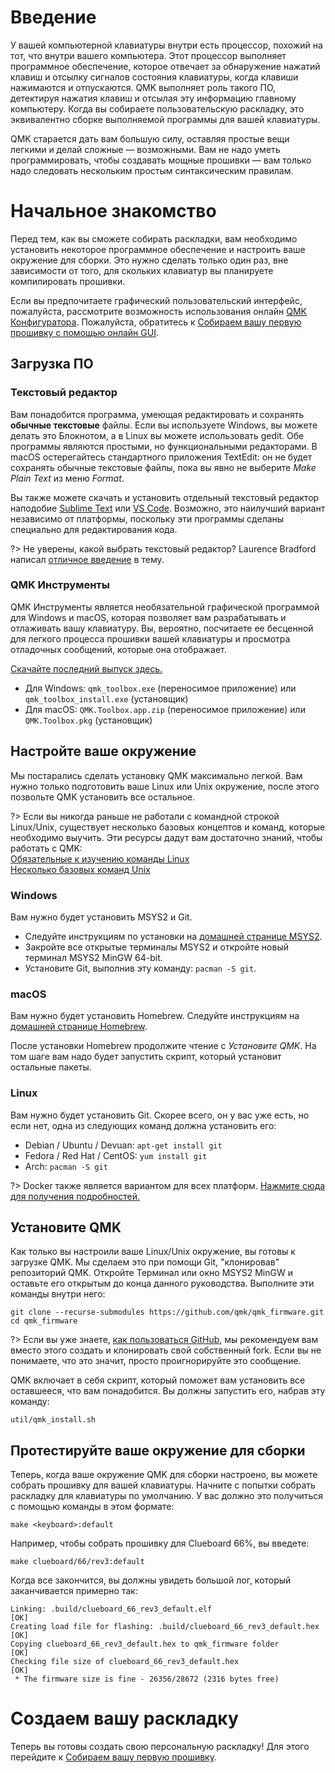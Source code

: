 # Введение

У вашей компьютерной клавиатуры внутри есть процессор, похожий на тот, что внутри вашего компьютера. Этот процессор выполняет программное обеспечение, которое отвечает за обнаружение нажатий клавиш и отсылку сигналов состояния клавиатуры, когда клавиши нажимаются и отпускаются. QMK выполняет роль такого ПО, детектируя нажатия клавиш и отсылая эту информацию главному компьютеру. Когда вы собираете пользовательскую раскладку, это эквивалентно сборке выполняемой программы для вашей клавиатуры.

QMK старается дать вам большую силу, оставляя простые вещи легкими и делай сложные — возможными. Вам не надо уметь программировать, чтобы создавать мощные прошивки — вам только надо следовать нескольким простым синтаксическим правилам.

# Начальное знакомство

Перед тем, как вы сможете собирать раскладки, вам необходимо установить некоторое программное обеспечение и настроить ваше окружение для сборки. Это нужно сделать только один раз, вне зависимости от того, для скольких клавиатур вы планируете компилировать прошивки.

Если вы предпочитаете графический пользовательский интерфейс, пожалуйста, рассмотрите возможность использования онлайн [QMK Конфигуратора](https://config.qmk.fm). Пожалуйста, обратитесь к [Собираем вашу первую прошивку с помощью онлайн GUI](ru-ru/newbs_building_firmware_configurator.md). 


## Загрузка ПО

### Текстовый редактор

Вам понадобится программа, умеющая редактировать и сохранять **обычные текстовые** файлы. Если вы используете Windows, вы можете делать это Блокнотом, а в Linux вы можете использовать gedit. Обе программы являются простыми, но функциональными редакторами. В macOS остерегайтесь стандартного приложения TextEdit: он не будет сохранять обычные текстовые файлы, пока вы явно не выберите _Make Plain Text_ из меню _Format_.

Вы также можете скачать и установить отдельный текстовый редактор наподобие [Sublime Text](https://www.sublimetext.com/) или [VS Code](https://code.visualstudio.com/). Возможно, это наилучший вариант независимо от платформы, поскольку эти программы сделаны специально для редактирования кода.

?> Не уверены, какой выбрать текстовый редактор? Laurence Bradford написал [отличное введение](https://learntocodewith.me/programming/basics/text-editors/) в тему.

### QMK Инструменты

QMK Инструменты является необязательной графической программой для Windows и macOS, которая позволяет вам разрабатывать и отлаживать вашу клавиатуру. Вы, вероятно, посчитаете ее бесценной для легкого процесса прошивки вашей клавиатуры и просмотра отладочных сообщений, которые она отображает.

[Скачайте последний выпуск здесь.](https://github.com/qmk/qmk_toolbox/releases/latest)

* Для Windows: `qmk_toolbox.exe` (переносимое приложение) или `qmk_toolbox_install.exe` (установщик)
* Для macOS: `QMK.Toolbox.app.zip` (переносимое приложение) или `QMK.Toolbox.pkg` (установщик)

## Настройте ваше окружение

Мы постарались сделать установку QMK максимально легкой. Вам нужно только подготовить ваше Linux или Unix окружение, после этого позвольте QMK установить все остальное.

?> Если вы никогда раньше не работали с командной строкой Linux/Unix, существует несколько базовых концептов и команд, которые необходимо выучить. Эти ресурсы дадут вам достаточно знаний, чтобы работать с QMK:<br>
[Обязательные к изучению команды Linux](https://www.guru99.com/must-know-linux-commands.html)<br>
[Несколько базовых команд Unix](https://www.tjhsst.edu/~dhyatt/superap/unixcmd.html)

### Windows

Вам нужно будет установить MSYS2 и Git.

* Следуйте инструкциям по установки на [домашней странице MSYS2](https://www.msys2.org).
* Закройте все открытые терминалы MSYS2 и откройте новый терминал MSYS2 MinGW 64-bit.
* Установите Git, выполнив эту команду: `pacman -S git`.

### macOS

Вам нужно будет установить Homebrew. Следуйте инструкциям на [домашней странице Homebrew](https://brew.sh).

После установки Homebrew продолжите чтение с _Установите QMK_. На том шаге вам надо будет запустить скрипт, который установит остальные пакеты.

### Linux

Вам нужно будет установить Git. Скорее всего, он у вас уже есть, но если нет, одна из следующих команд должна установить его:

* Debian / Ubuntu / Devuan: `apt-get install git`
* Fedora / Red Hat / CentOS: `yum install git`
* Arch: `pacman -S git`

?> Docker также является вариантом для всех платформ. [Нажмите сюда для получения подробностей.](ru-ru/getting_started_build_tools.md#docker)

## Установите QMK

Как только вы настроили ваше Linux/Unix окружение, вы готовы к загрузке QMK. Мы сделаем это при помощи Git, "клонировав" репозиторий QMK. Откройте Терминал или окно MSYS2 MinGW и оставьте его открытым до конца данного руководства. Выполните эти команды внутри него:

```shell
git clone --recurse-submodules https://github.com/qmk/qmk_firmware.git
cd qmk_firmware
```

?> Если вы уже знаете, [как пользоваться GitHub](ru-ru/getting_started_github.md), мы рекомендуем вам вместо этого создать и клонировать свой собственный fork. Если вы не понимаете, что это значит, просто проигнорируйте это сообщение.

QMK включает в себя скрипт, который поможет вам установить все оставшееся, что вам понадобится. Вы должны запустить его, набрав эту команду:

    util/qmk_install.sh

## Протестируйте ваше окружение для сборки

Теперь, когда ваше окружение QMK для сборки настроено, вы можете собрать прошивку для вашей клавиатуры. Начните с попытки собрать раскладку для клавиатуры по умолчанию. У вас должно это получиться с помощью команды в этом формате:

    make <keyboard>:default

Например, чтобы собрать прошивку для Clueboard 66%, вы введете:

    make clueboard/66/rev3:default

Когда все закончится, вы должны увидеть большой лог, который заканчивается примерно так:

```
Linking: .build/clueboard_66_rev3_default.elf                                                       [OK]
Creating load file for flashing: .build/clueboard_66_rev3_default.hex                               [OK]
Copying clueboard_66_rev3_default.hex to qmk_firmware folder                                        [OK]
Checking file size of clueboard_66_rev3_default.hex                                                 [OK]
 * The firmware size is fine - 26356/28672 (2316 bytes free)
```

# Создаем вашу раскладку

Теперь вы готовы создать свою персональную раскладку! Для этого перейдите к [Собираем вашу первую прошивку](ru-ru/newbs_building_firmware.md).
